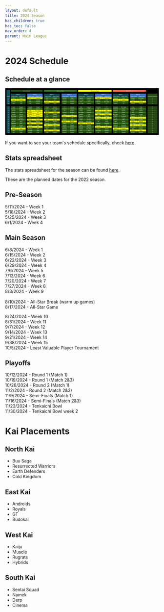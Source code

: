 ```yaml
---
layout: default
title: 2024 Season
has_children: true
has_toc: false
nav_order: 4
parent: Main League
---
```


# 2024 Schedule 


## Schedule at a glance

[![](./images/schedule.png) ](./images/schedule.png)

If you want to see your team's schedule specifically, check [here](./scheduleByTeam.md).

## Stats spreadsheet

The stats spreadsheet for the season can be found [here](./stats.md).

These are the planned dates for the 2022 season. 

## Pre-Season
5/11/2024 - Week 1<br />
5/18/2024 - Week 2<br />
5/25/2024 - Week 3<br />
6/1/2024 - Week 4<br />

## Main Season
6/8/2024 - Week 1<br />
6/15/2024 - Week 2<br />
6/22/2024 - Week 3<br />
6/29/2024 - Week 4<br />
7/6/2024 - Week 5<br />
7/13/2024 - Week 6<br />
7/20/2024 - Week 7<br />
7/27/2024 - Week 8<br />
8/3/2024 - Week 9<br />
<br />
8/10/2024 - All-Star Break (warm up games)<br />
8/17/2024 - All-Star Game<br />

8/24/2024 - Week 10<br />
8/31/2024 - Week 11<br />
9/7/2024 - Week 12<br />
9/14/2024 - Week 13<br />
9/21/2024 - Week 14<br />
9/38/2024 - Week 15<br />
10/5/2024 - Least Valuable Player Tournament<br />

## Playoffs

10/12/2024 - Round 1 (Match 1)<br />
10/19/2024 - Round 1 (Match 2&3)<br />
10/26/2024 - Round 2 (Match 1)<br />
11/2/2024 - Round 2 (Match 2&3)<br />
11/9/2024 - Semi-Finals (Match 1)<br />
11/16/2024 - Semi-Finals (Match 2&3)<br />
11/23/2024 - Tenkaichi Bowl<br />
11/30/2024 - Tenkaichi Bowl week 2<br />


# Kai Placements

## North Kai 
* Buu Saga
* Resurrected Warriors
* Earth Defenders
* Cold Kingdom

## East Kai
* Androids
* Royals
* GT
* Budokai

## West Kai
* Kaiju
* Muscle
* Rugrats
* Hybrids

## South Kai
* Sentai Squad
* Namek
* Derp
* Cinema
